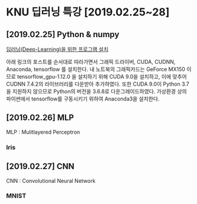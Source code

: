 # KNU 딥러닝 특강 [2019.02.25~28]

## [2019.02.25] Python & numpy

[딥러닝(Deep-Learning)을 위한 프로그램 설치](https://m.post.naver.com/my/series/detail.nhn?memberNo=8098532&seriesNo=459452&prevVolumeNo=15102526)

아래 링크의 포스트를 순서대로 따라가면서 그래픽 드라이버, CUDA, CUDNN, Anaconda, tensorflow 를 설치한다.
내 노트북의 그래픽카드는 GeForce MX150 이므로 tensorflow_gpu-1.12.0 을 설치하기 위해 CUDA 9.0을 설치하고, 이에 맞추어 CUDNN 7.4.2의 라이브러리를 다운받아 추가하였다.
또한 CUDA 9.0이 Python 3.7을 지원하지 않으므로 Python의 버전을 3.6.8로 다운그레이드하였다.
가상환경 상의 파이썬에서 tensorflow를 구동시키기 위하여 Anaconda3을 설치한다.



## [2019.02.26] MLP

MLP : Mulitlayered Perceptron

### Iris

## [2019.02.27] CNN

CNN : Convolutional Neural Network

### MNIST 
